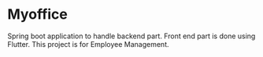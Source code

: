 # Myoffice

Spring boot application to handle backend part. Front end part is done using Flutter.
This project is for Employee Management.

 
